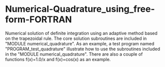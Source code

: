 # Numerical-Quadrature_using_free-form-FORTRAN
Numerical solution of definite integration using an adaptive method based on the trapezoidal rule.
The core solution subroutines are included in "MODULE numerical_quadrature".
As an example, a test program named "PROGRAM_test_quadrature" illustrate how to use the subroutines included in
the "MODULE numerical_quadrature".
There are also a couple of functions f(x)=1.0/x and f(x)=cos(x) as an example.
